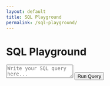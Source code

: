 ```yaml
---
layout: default
title: SQL Playground
permalink: /sql-playground/
---
```


<div id="sql-playground-app">
  <h1>SQL Playground</h1>
  <div id="challenge-container"></div>
  <textarea id="query-input" placeholder="Write your SQL query here..."></textarea>
  <button onclick="executeQuery()">Run Query</button>
  <pre id="result-output"></pre>
</div>

<script src="https://cdnjs.cloudflare.com/ajax/libs/sql.js/1.6.2/sql-wasm.js"></script>
<script src="{{ '/assets/js/sqlPlayground.js' | relative_url }}"></script>
<link rel="stylesheet" href="{{ '/assets/css/sqlPlayground/style.css' | relative_url }}">